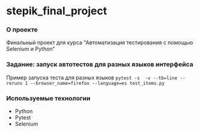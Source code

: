 # stepik_final_project

### О проекте
Финальный проект для курса "Автоматизация тестирования с помощью
Selenium и Python"

### Задание: запуск автотестов для разных языков интерфейса
Пример запуска теста для разных языков 
```pytest -s  -v --tb=line --reruns 1 --browser_name=firefox --language=es test_items.py```

### Используемые технологии
- Python
- Pytest
- Selenium
